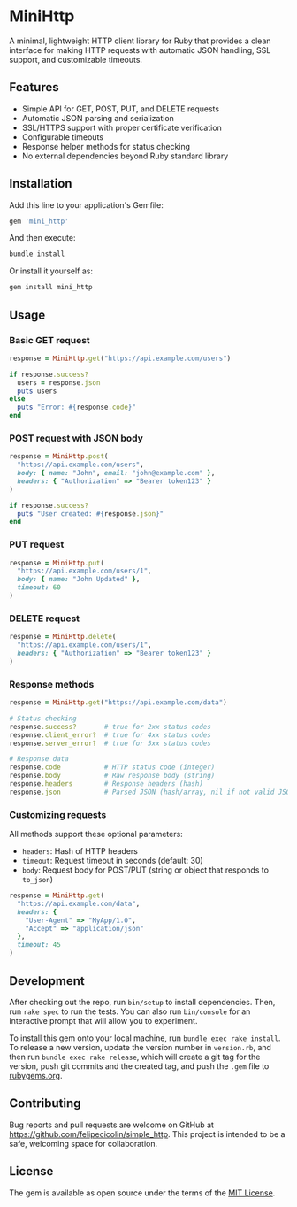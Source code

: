 # MiniHttp

A minimal, lightweight HTTP client library for Ruby that provides a clean interface for making HTTP requests with automatic JSON handling, SSL support, and customizable timeouts.

## Features

- Simple API for GET, POST, PUT, and DELETE requests
- Automatic JSON parsing and serialization
- SSL/HTTPS support with proper certificate verification
- Configurable timeouts
- Response helper methods for status checking
- No external dependencies beyond Ruby standard library

## Installation

Add this line to your application's Gemfile:

```ruby
gem 'mini_http'
```

And then execute:

```bash
bundle install
```

Or install it yourself as:

```bash
gem install mini_http
```

## Usage

### Basic GET request

```ruby
response = MiniHttp.get("https://api.example.com/users")

if response.success?
  users = response.json
  puts users
else
  puts "Error: #{response.code}"
end
```

### POST request with JSON body

```ruby
response = MiniHttp.post(
  "https://api.example.com/users",
  body: { name: "John", email: "john@example.com" },
  headers: { "Authorization" => "Bearer token123" }
)

if response.success?
  puts "User created: #{response.json}"
end
```

### PUT request

```ruby
response = MiniHttp.put(
  "https://api.example.com/users/1",
  body: { name: "John Updated" },
  timeout: 60
)
```

### DELETE request

```ruby
response = MiniHttp.delete(
  "https://api.example.com/users/1",
  headers: { "Authorization" => "Bearer token123" }
)
```

### Response methods

```ruby
response = MiniHttp.get("https://api.example.com/data")

# Status checking
response.success?       # true for 2xx status codes
response.client_error?  # true for 4xx status codes
response.server_error?  # true for 5xx status codes

# Response data
response.code           # HTTP status code (integer)
response.body           # Raw response body (string)
response.headers        # Response headers (hash)
response.json           # Parsed JSON (hash/array, nil if not valid JSON)
```

### Customizing requests

All methods support these optional parameters:

- `headers`: Hash of HTTP headers
- `timeout`: Request timeout in seconds (default: 30)
- `body`: Request body for POST/PUT (string or object that responds to `to_json`)

```ruby
response = MiniHttp.get(
  "https://api.example.com/data",
  headers: {
    "User-Agent" => "MyApp/1.0",
    "Accept" => "application/json"
  },
  timeout: 45
)
```

## Development

After checking out the repo, run `bin/setup` to install dependencies. Then, run `rake spec` to run the tests. You can also run `bin/console` for an interactive prompt that will allow you to experiment.

To install this gem onto your local machine, run `bundle exec rake install`. To release a new version, update the version number in `version.rb`, and then run `bundle exec rake release`, which will create a git tag for the version, push git commits and the created tag, and push the `.gem` file to [rubygems.org](https://rubygems.org).

## Contributing

Bug reports and pull requests are welcome on GitHub at https://github.com/felipecicolin/simple_http. This project is intended to be a safe, welcoming space for collaboration.

## License

The gem is available as open source under the terms of the [MIT License](https://opensource.org/licenses/MIT).

